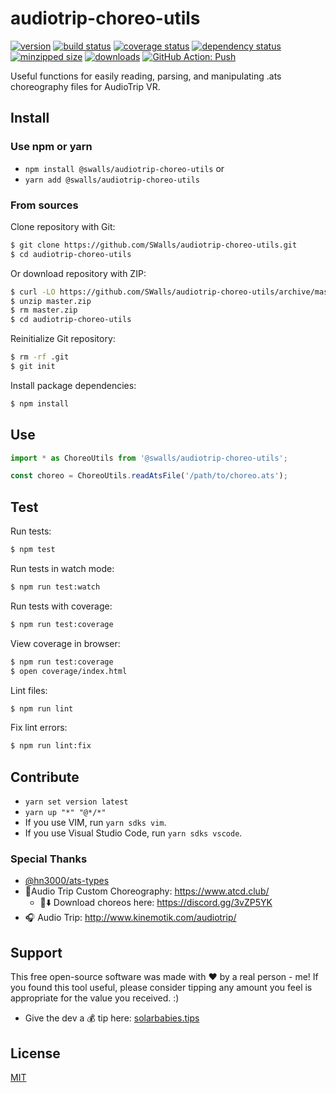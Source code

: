 # audiotrip-choreo-utils

[![version](https://img.shields.io/npm/v/@swalls/audiotrip-choreo-utils.svg)](https://www.npmjs.com/package/@swalls/audiotrip-choreo-utils)
[![build status](https://app.travis-ci.com/SWalls/audiotrip-choreo-utils.svg?branch=main)](https://app.travis-ci.com/SWalls/audiotrip-choreo-utils)
[![coverage status](https://coveralls.io/repos/github/SWalls/audiotrip-choreo-utils/badge.svg?branch=master)](https://coveralls.io/github/SWalls/audiotrip-choreo-utils?branch=master)
[![dependency status](https://david-dm.org/SWalls/audiotrip-choreo-utils.svg)](https://david-dm.org/SWalls/audiotrip-choreo-utils)
[![minzipped size](https://img.shields.io/bundlephobia/minzip/@swalls/audiotrip-choreo-utils.svg)](https://www.npmjs.com/package/@swalls/audiotrip-choreo-utils)
[![downloads](https://img.shields.io/npm/dt/@swalls/audiotrip-choreo-utils.svg)](https://www.npmjs.com/package/@swalls/audiotrip-choreo-utils)
[![GitHub Action: Push](https://github.com/SWalls/audiotrip-choreo-utils/actions/workflows/push.yml/badge.svg)](https://github.com/SWalls/audiotrip-choreo-utils/actions/workflows/push.yml)

Useful functions for easily reading, parsing, and manipulating .ats choreography files for AudioTrip VR.

## Install

### Use npm or yarn

- `npm install @swalls/audiotrip-choreo-utils` or
- `yarn add @swalls/audiotrip-choreo-utils`

### From sources

Clone repository with Git:

```sh
$ git clone https://github.com/SWalls/audiotrip-choreo-utils.git
$ cd audiotrip-choreo-utils
```

Or download repository with ZIP:

```sh
$ curl -LO https://github.com/SWalls/audiotrip-choreo-utils/archive/master.zip
$ unzip master.zip
$ rm master.zip
$ cd audiotrip-choreo-utils
```

Reinitialize Git repository:

```sh
$ rm -rf .git
$ git init
```

Install package dependencies:

```sh
$ npm install
```

## Use

```typescript
import * as ChoreoUtils from '@swalls/audiotrip-choreo-utils';

const choreo = ChoreoUtils.readAtsFile('/path/to/choreo.ats');
```


## Test

Run tests:

```sh
$ npm test
```

Run tests in watch mode:

```sh
$ npm run test:watch
```

Run tests with coverage:

```sh
$ npm run test:coverage
```

View coverage in browser:

```sh
$ npm run test:coverage
$ open coverage/index.html
```

Lint files:

```sh
$ npm run lint
```

Fix lint errors:

```sh
$ npm run lint:fix
```

## Contribute

- `yarn set version latest`
- `yarn up "*" "@*/*"`
- If you use VIM, run `yarn sdks vim`.
- If you use Visual Studio Code, run `yarn sdks vscode`.

### Special Thanks

- [@hn3000/ats-types](https://github.com/hn3000/ats-types)
- 🕺Audio Trip Custom Choreography: https://www.atcd.club/
  - 💾⬇️ Download choreos here:
https://discord.gg/3vZP5YK
- 🎧 Audio Trip:
http://www.kinemotik.com/audiotrip/

## Support

This free open-source software was made with :heart: by a real person - me! If you found this tool useful, please consider tipping any amount you feel is appropriate for the value you received. :)

- Give the dev a :moneybag: tip here: [solarbabies.tips](https://solarbabies.tips)

## License

[MIT](https://github.com/SWalls/audiotrip-choreo-utils/blob/master/LICENSE)
